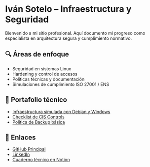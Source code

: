 # Iván Sotelo – Infraestructura y Seguridad

Bienvenido a mi sitio profesional. Aquí documento mi progreso como especialista en arquitectura segura y cumplimiento normativo.

## 🔍 Áreas de enfoque
- Seguridad en sistemas Linux
- Hardening y control de accesos
- Políticas técnicas y documentación
- Simulaciones de cumplimiento ISO 27001 / ENS

## 📂 Portafolio técnico
- [Infraestructura simulada con Debian y Windows](https://github.com/ivansdpsec/infra-sec-lab/blob/main/sistemas/debian-hardened.md)
- [Checklist de CIS Controls](https://github.com/ivansdpsec/infra-sec-lab/blob/main/checklist/cis-debian.md)
- [Política de Backup básica](https://github.com/ivansdpsec/infra-sec-lab/blob/main/politicas/politica-backup.md)


## 🔗 Enlaces
- [GitHub Principal](https://github.com/ivansecpsec)
- [LinkedIn](https://www.linkedin.com/in/ivan-sotelo/)
- [Cuaderno técnico en Notion](https://notion.so/ivansec)
